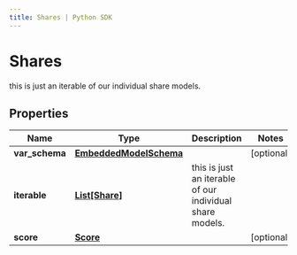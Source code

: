 ```yaml
---
title: Shares | Python SDK
---
```


# Shares

this is just an iterable of our individual share models.

## Properties

Name | Type | Description | Notes
------------ | ------------- | ------------- | -------------
**var_schema** | [**EmbeddedModelSchema**](EmbeddedModelSchema) |  | [optional] 
**iterable** | [**List[Share]**](Share) | this is just an iterable of our individual share models. | 
**score** | [**Score**](Score) |  | [optional] 



